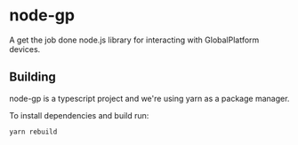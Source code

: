 # node-gp
A get the job done node.js library for interacting with GlobalPlatform devices.

## Building

node-gp is a typescript project and we're using yarn as a package manager.

To install dependencies and build run:

`yarn rebuild`
